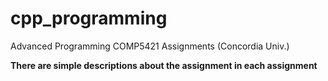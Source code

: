 # cpp_programming
Advanced Programming COMP5421 Assignments (Concordia Univ.)

**There are simple descriptions about the assignment in each assignment**
